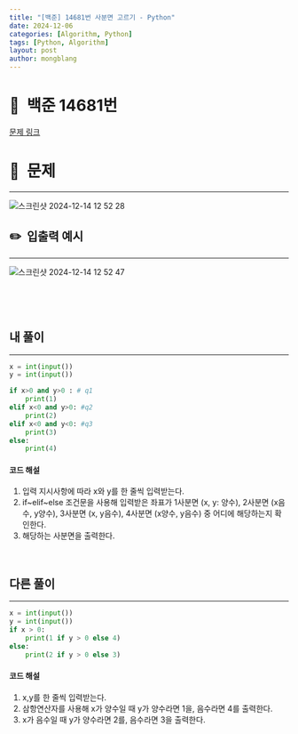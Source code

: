 ```yaml
---
title: "[백준] 14681번 사분면 고르기 - Python"
date: 2024-12-06  
categories: [Algorithm, Python]
tags: [Python, Algorithm]
layout: post
author: mongblang
---
```


# 📌&nbsp; **백준 14681번**
[문제 링크](https://www.acmicpc.net/problem/14681)  

# 📝&nbsp; **문제**
---
![스크린샷 2024-12-14 12 52 28](https://github.com/user-attachments/assets/73d5521d-9a00-450c-b7be-d6860bd1c5ba)



## ✏️&nbsp; **입출력 예시**
---
![스크린샷 2024-12-14 12 52 47](https://github.com/user-attachments/assets/1dcb7c28-0b4e-4f32-a2c3-84666d8938e9)



&nbsp;  

&nbsp;   
   


## **내 풀이**  
---  

```python
x = int(input())
y = int(input())

if x>0 and y>0 : # q1
    print(1)
elif x<0 and y>0: #q2
    print(2)
elif x<0 and y<0: #q3
    print(3)
else:
    print(4)
```

#### **코드 해설**
1. 입력 지시사항에 따라 x와 y를 한 줄씩 입력받는다. 
2. if~elif~else 조건문을 사용해 입력받은 좌표가 1사분면 (x, y: 양수), 2사분면 (x음수, y양수), 3사분면 (x, y음수), 4사분면 (x양수, y음수) 중 어디에 해당하는지 확인한다. 
3. 해당하는 사분면을 출력한다. 

&nbsp;   
## **다른 풀이**   
---

```python
x = int(input())
y = int(input())
if x > 0:
    print(1 if y > 0 else 4)
else:
    print(2 if y > 0 else 3)
```
#### **코드 해설**
1. x,y를 한 줄씩 입력받는다. 
2. 삼항연산자를 사용해 x가 양수일 때 y가 양수라면 1을, 음수라면 4를 출력한다.
3. x가 음수일 때 y가 양수라면 2를, 음수라면 3을 출력한다. 


&nbsp;   